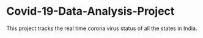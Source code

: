# Covid-19-Data-Analysis-Project
This project tracks the real time corona virus status of all the states in India.
